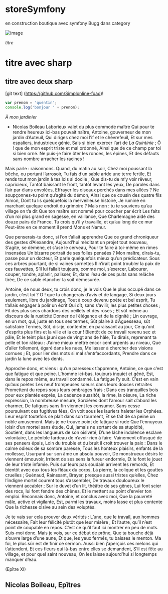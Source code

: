 # storeSymfony

en construction 
boutique avec symfony Bugg dans category

![image](https://user-images.githubusercontent.com/79139846/116528809-8904d980-a8dc-11eb-902f-254f3195333d.png)

*titre*

# titre avec sharp
## titre avec deux sharp

[git text] (https://github.com/Simplonline-foad)!

```javascript
var prenom = 'quentin';
console.log('bonjour ' + prenom);
```

_À mon jardinier_
* Nicolas Boileau
Laborieux valet du plus commode maître
Qui pour te rendre heureux ici-bas pouvait naître,
Antoine, gouverneur de mon jardin d’Auteuil,
Qui diriges chez moi l’if et le chèvrefeuil,
Et sur mes espaliers, industrieux génie,
Sais si bien exercer l’art de *La Quintinie* ;
Ô ! que de mon esprit triste et mal ordonné,
Ainsi que de ce champ par toi si bien orné.
Ne puis-je faire ôter les ronces, les épines,
Et des défauts sans nombre arracher les racines !

Mais parle : raisonnons. Quand, du matin au soir,
Chez moi poussant la bêche, ou portant l’arrosoir,
Tu fais d’un sable aride une terre fertile,
Et rends tout mon jardin à tes lois si docile ;
Que dis-tu de m’y voir rêveur, capricieux,
Tantôt baissant le front, tantôt levant les yeux,
De paroles dans l’air par élans envolées,
Effrayer les oiseaux perchés dans mes allées ?
Ne soupçonnes-tu point qu’agité du démon,
Ainsi que ce cousin des quatre fils Aimon,
Dont tu lis quelquefois la merveilleuse histoire,
Je rumine en marchant quelque endroit du grimoire ?
Mais non : tu te souviens qu’au village on t’a dit
Que ton maître est nommé pour coucher par écrit
Les faits d’un roi plus grand en sagesse, en vaillance,
Que Charlemagne aidé des douze pairs de France.
Tu crois qu’il y travaille, et qu’au long de ce mur
Peut-être en ce moment il prend Mons et Namur.

Que penserais-tu donc, si l’on t’allait apprendre
Que ce grand chroniqueur des gestes d’Alexandre,
Aujourd’hui méditant un projet tout nouveau,
S’agite, se démène, et s’use le cerveau,
Pour te faire à toi-même en rimes insensées
Un bizarre portrait de ses folles pensées ?
Mon maître, dirais-tu, passe pour un docteur,
Et parle quelquefois mieux qu’un prédicateur.
Sous ces arbres pourtant, de si vaines sornettes
Il n’irait point troubler la paix de ces fauvettes,
S’il lui fallait toujours, comme moi, s’exercer,
Labourer, couper, tondre, aplanir, palisser,
Et, dans l’eau de ces puits sans relâche tirée,
De ce sable étancher la soif démesurée.

Antoine, de nous deux, tu crois donc, je le vois
Que le plus occupé dans ce jardin, c’est toi ?
O ! que tu changerais d’avis et de langage,
Si deux jours seulement, libre du jardinage,
Tout à coup devenu poète et bel esprit,
Tu t’allais engager à polir un écrit
Qui dît, sans s’avilir, les plus petites choses ;
Fît des plus secs chardons des oeillets et des roses ;
Et sût même au discours de la rusticité
Donner de l’élégance et de la dignité ;
Lin ouvrage, en un mot, qui, juste en tous ses termes,
Sût plaire à d’Aguesseau, sût satisfaire Termes,
Sût, dis-je, contenter, en paraissant au jour,
Ce qu’ont d’esprits plus fins et la ville et la cour !
Bientôt de ce travail revenu sec et pâle,
Et le teint plus jauni que de vingt ans de hâle,
Tu dirais, reprenant ta pelle et ton râteau :
J’aime mieux mettre encor cent arpents au niveau,
Que d’aller follement, égaré dans les nues,
Me lasser à chercher des visions cornues ;
Et, pour lier des mots si mal s’entr’accordants,
Prendre dans ce jardin la lune avec les dents.

Approche donc, et viens : qu’un paresseux t’apprenne,
Antoine, ce que c’est que fatigue et que peine.
L’homme ici-bas, toujours inquiet et gêné,
Est, dans le repos même, au travail condamné.
La fatigue l’y suit. C’est en vain qu’aux poètes
Les neuf trompeuses soeurs dans leurs douces retraites
Promettent du repos sous leurs ombrages frais :
Dans ces tranquilles bois pour eux plantés exprès,
La cadence aussitôt, la rime, la césure,
La riche expression, la nombreuse mesure,
Sorcières dont l’amour sait d’abord les charmer,
De fatigues sans fin viennent les consumer.
Sans cesse poursuivant ces fugitives fées,
On voit sous les lauriers haleter les Orphées.
Leur esprit toutefois se plaît dans son tourment,
Et se fait de sa peine un noble amusement.
Mais je ne trouve point de fatigue si rude
Que l’ennuyeux loisir d’un mortel sans étude,
Qui, jamais ne sortant de sa stupidité,
Soutient, dans les langueurs de son oisiveté,
D’une lâche indolence esclave volontaire,
Le pénible fardeau de n’avoir rien à faire.
Vainement offusqué de ses pensers épais,
Loin du trouble et du bruit il croit trouver la paix :
Dans le calme odieux de sa sombre paresse,
Tous les honteux plaisirs, enfants de la mollesse,
Usurpant sur son âme un absolu pouvoir,
De monstrueux désirs le viennent émouvoir,
Irritent de ses sens la fureur endormie,
Et le font le jouet de leur triste infamie.
Puis sur leurs pas soudain arrivent les remords,
Et bientôt avec eux tous les fléaux du corps,
La pierre, la colique et les gouttes cruelles ;
Guénaud, Rainssant, Brayer, presque aussi tristes qu’elles,
Chez l’indigne mortel courent tous s’assembler,
De travaux douloureux le viennent accabler ;
Sur le duvet d’un lit, théâtre de ses gênes,
Lui font scier des rocs, lui font fendre des chênes,
Et le mettent au point d’envier ton emploi.
Reconnais donc, Antoine, et conclus avec moi,
Que la pauvreté mâle, active et vigilante,
Est, parmi les travaux, moins lasse et plus contente
Que la richesse oisive au sein des voluptés.

Je te vais sur cela prouver deux vérités :
L’une, que le travail, aux hommes nécessaire,
Fait leur félicité plutôt que leur misère ;
Et l’autre, qu’il n’est point de coupable en repos.
C’est ce qu’il faut ici montrer en peu de mots.
Suis-moi donc. Mais je vois, sur ce début de prône,
Que ta bouche déjà s’ouvre large d’une aune,
Et que, les yeux fermés, tu baisses le menton.
Ma foi, le plus sûr est de finir ce sermon.
Aussi bien j’aperçois ces melons qui t’attendent,
Et ces fleurs qui là-bas entre elles se demandent,
S’il est fête au village, et pour quel saint nouveau,
On les laisse aujourd’hui si longtemps manquer d’eau.

(Epître XI)

Nicolas Boileau, Epîtres
------------------------------------------
